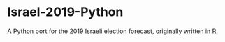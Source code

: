 # Israel-2019-Python
A Python port for the 2019 Israeli election forecast, originally written in R.
